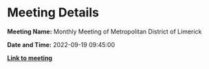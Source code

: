 # Meeting Details

**Meeting Name:** Monthly Meeting of Metropolitan District of Limerick

**Date and Time:** 2022-09-19 09:45:00

**<a href="https://www.limerick.ie/council/whats-on/monthly-meeting-metropolitan-district-limerick-88" target="_blank">Link to meeting</a>**
